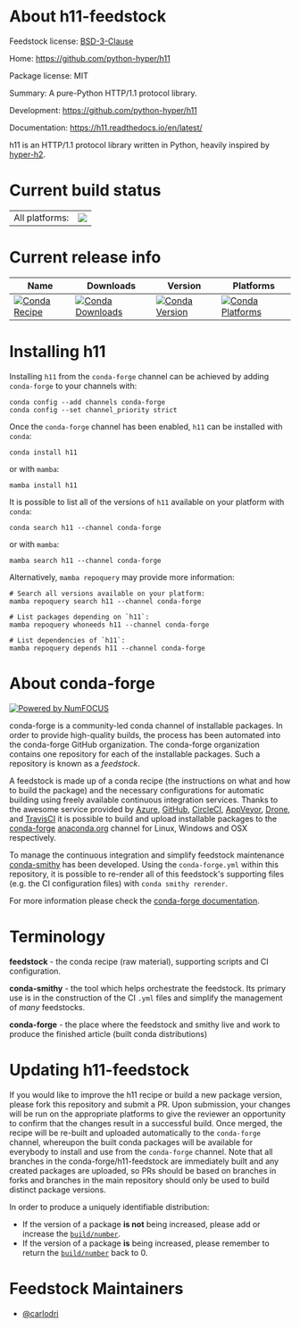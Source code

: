 About h11-feedstock
===================

Feedstock license: [BSD-3-Clause](https://github.com/conda-forge/h11-feedstock/blob/main/LICENSE.txt)

Home: https://github.com/python-hyper/h11

Package license: MIT

Summary: A pure-Python HTTP/1.1 protocol library.

Development: https://github.com/python-hyper/h11

Documentation: https://h11.readthedocs.io/en/latest/

h11 is an HTTP/1.1 protocol library written in Python, heavily inspired by
[hyper-h2](https://hyper-h2.readthedocs.io/en/stable/).


Current build status
====================


<table><tr><td>All platforms:</td>
    <td>
      <a href="https://dev.azure.com/conda-forge/feedstock-builds/_build/latest?definitionId=2987&branchName=main">
        <img src="https://dev.azure.com/conda-forge/feedstock-builds/_apis/build/status/h11-feedstock?branchName=main">
      </a>
    </td>
  </tr>
</table>

Current release info
====================

| Name | Downloads | Version | Platforms |
| --- | --- | --- | --- |
| [![Conda Recipe](https://img.shields.io/badge/recipe-h11-green.svg)](https://anaconda.org/conda-forge/h11) | [![Conda Downloads](https://img.shields.io/conda/dn/conda-forge/h11.svg)](https://anaconda.org/conda-forge/h11) | [![Conda Version](https://img.shields.io/conda/vn/conda-forge/h11.svg)](https://anaconda.org/conda-forge/h11) | [![Conda Platforms](https://img.shields.io/conda/pn/conda-forge/h11.svg)](https://anaconda.org/conda-forge/h11) |

Installing h11
==============

Installing `h11` from the `conda-forge` channel can be achieved by adding `conda-forge` to your channels with:

```
conda config --add channels conda-forge
conda config --set channel_priority strict
```

Once the `conda-forge` channel has been enabled, `h11` can be installed with `conda`:

```
conda install h11
```

or with `mamba`:

```
mamba install h11
```

It is possible to list all of the versions of `h11` available on your platform with `conda`:

```
conda search h11 --channel conda-forge
```

or with `mamba`:

```
mamba search h11 --channel conda-forge
```

Alternatively, `mamba repoquery` may provide more information:

```
# Search all versions available on your platform:
mamba repoquery search h11 --channel conda-forge

# List packages depending on `h11`:
mamba repoquery whoneeds h11 --channel conda-forge

# List dependencies of `h11`:
mamba repoquery depends h11 --channel conda-forge
```


About conda-forge
=================

[![Powered by
NumFOCUS](https://img.shields.io/badge/powered%20by-NumFOCUS-orange.svg?style=flat&colorA=E1523D&colorB=007D8A)](https://numfocus.org)

conda-forge is a community-led conda channel of installable packages.
In order to provide high-quality builds, the process has been automated into the
conda-forge GitHub organization. The conda-forge organization contains one repository
for each of the installable packages. Such a repository is known as a *feedstock*.

A feedstock is made up of a conda recipe (the instructions on what and how to build
the package) and the necessary configurations for automatic building using freely
available continuous integration services. Thanks to the awesome service provided by
[Azure](https://azure.microsoft.com/en-us/services/devops/), [GitHub](https://github.com/),
[CircleCI](https://circleci.com/), [AppVeyor](https://www.appveyor.com/),
[Drone](https://cloud.drone.io/welcome), and [TravisCI](https://travis-ci.com/)
it is possible to build and upload installable packages to the
[conda-forge](https://anaconda.org/conda-forge) [anaconda.org](https://anaconda.org/)
channel for Linux, Windows and OSX respectively.

To manage the continuous integration and simplify feedstock maintenance
[conda-smithy](https://github.com/conda-forge/conda-smithy) has been developed.
Using the ``conda-forge.yml`` within this repository, it is possible to re-render all of
this feedstock's supporting files (e.g. the CI configuration files) with ``conda smithy rerender``.

For more information please check the [conda-forge documentation](https://conda-forge.org/docs/).

Terminology
===========

**feedstock** - the conda recipe (raw material), supporting scripts and CI configuration.

**conda-smithy** - the tool which helps orchestrate the feedstock.
                   Its primary use is in the construction of the CI ``.yml`` files
                   and simplify the management of *many* feedstocks.

**conda-forge** - the place where the feedstock and smithy live and work to
                  produce the finished article (built conda distributions)


Updating h11-feedstock
======================

If you would like to improve the h11 recipe or build a new
package version, please fork this repository and submit a PR. Upon submission,
your changes will be run on the appropriate platforms to give the reviewer an
opportunity to confirm that the changes result in a successful build. Once
merged, the recipe will be re-built and uploaded automatically to the
`conda-forge` channel, whereupon the built conda packages will be available for
everybody to install and use from the `conda-forge` channel.
Note that all branches in the conda-forge/h11-feedstock are
immediately built and any created packages are uploaded, so PRs should be based
on branches in forks and branches in the main repository should only be used to
build distinct package versions.

In order to produce a uniquely identifiable distribution:
 * If the version of a package **is not** being increased, please add or increase
   the [``build/number``](https://docs.conda.io/projects/conda-build/en/latest/resources/define-metadata.html#build-number-and-string).
 * If the version of a package **is** being increased, please remember to return
   the [``build/number``](https://docs.conda.io/projects/conda-build/en/latest/resources/define-metadata.html#build-number-and-string)
   back to 0.

Feedstock Maintainers
=====================

* [@carlodri](https://github.com/carlodri/)

